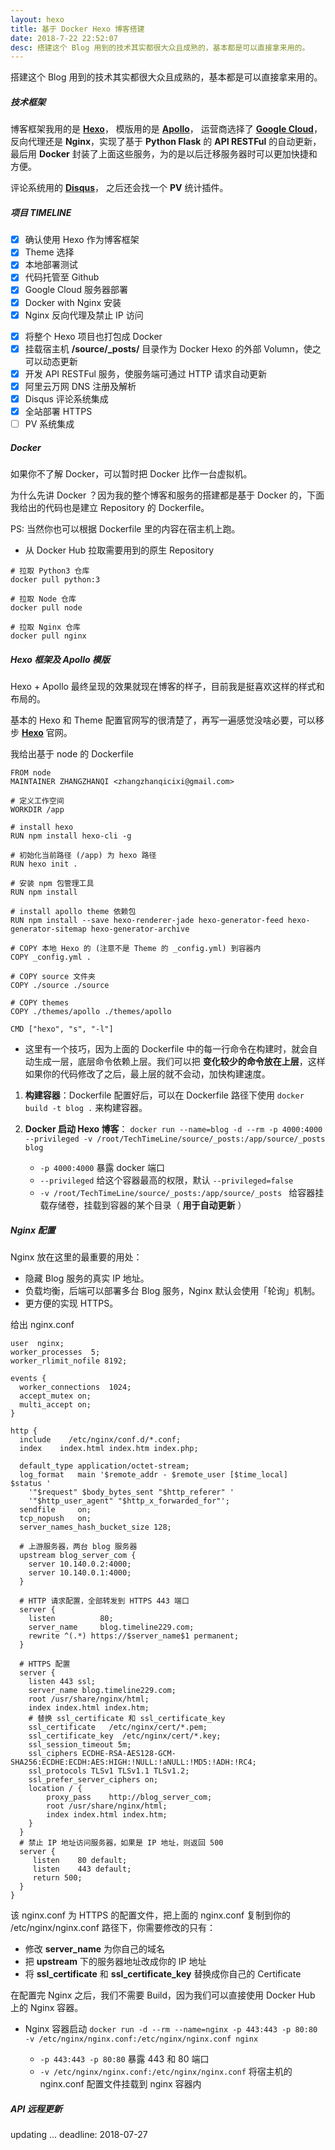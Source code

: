 ```yaml
---
layout: hexo
title: 基于 Docker Hexo 博客搭建
date: 2018-7-22 22:52:07
desc: 搭建这个 Blog 用到的技术其实都很大众且成熟的，基本都是可以直接拿来用的。
---
```


搭建这个 Blog 用到的技术其实都很大众且成熟的，基本都是可以直接拿来用的。

##### 技术框架
博客框架我用的是 [**Hexo**](https://hexo.io/zh-cn/docs/index.html)， 模版用的是 [**Apollo**](https://github.com/pinggod/hexo-theme-apollo)， 运营商选择了 [**Google Cloud**](https://cloud.google.com/)，反向代理还是 **Nginx**，实现了基于 **Python Flask** 的 **API RESTFul** 的自动更新，最后用 **Docker** 封装了上面这些服务，为的是以后迁移服务器时可以更加快捷和方便。

评论系统用的 [**Disqus**](https://disqus.com/)， 之后还会找一个 **PV** 统计插件。



##### 项目 TIMELINE

- [x] 确认使用 Hexo 作为博客框架
- [x] Theme 选择
- [x] 本地部署测试
- [x] 代码托管至 Github
- [x] Google Cloud 服务器部署
- [x] Docker with Nginx 安装
- [x] Nginx 反向代理及禁止 IP 访问
<!--more-->
- [x] 将整个 Hexo 项目也打包成 Docker
- [x] 挂载宿主机 **/source/_posts/** 目录作为 Docker Hexo 的外部 Volumn，使之可以动态更新
- [x] 开发 API RESTFul 服务，使服务端可通过 HTTP 请求自动更新
- [x] 阿里云万网 DNS 注册及解析
- [x] Disqus 评论系统集成
- [x] 全站部署 HTTPS
- [ ] PV 系统集成

##### Docker

<div class="tip">
 如果你不了解 Docker，可以暂时把 Docker 比作一台虚拟机。
</div>

为什么先讲 Docker ？因为我的整个博客和服务的搭建都是基于 Docker 的，下面我给出的代码也是建立 Repository 的 Dockerfile。

PS: 当然你也可以根据 Dockerfile 里的内容在宿主机上跑。

- 从 Docker Hub 拉取需要用到的原生 Repository

```
# 拉取 Python3 仓库
docker pull python:3

# 拉取 Node 仓库
docker pull node

# 拉取 Nginx 仓库
docker pull nginx
```

##### Hexo 框架及 Apollo 模版

Hexo + Apollo 最终呈现的效果就现在博客的样子，目前我是挺喜欢这样的样式和布局的。

基本的 Hexo 和 Theme 配置官网写的很清楚了，再写一遍感觉没啥必要，可以移步  [**Hexo**](https://hexo.io/zh-cn/docs/index.html) 官网。

我给出基于 node 的 Dockerfile

```
FROM node
MAINTAINER ZHANGZHANQI <zhangzhanqicixi@gmail.com>

# 定义工作空间
WORKDIR /app

# install hexo
RUN npm install hexo-cli -g

# 初始化当前路径 (/app) 为 hexo 路径
RUN hexo init .

# 安装 npm 包管理工具
RUN npm install

# install apollo theme 依赖包
RUN npm install --save hexo-renderer-jade hexo-generator-feed hexo-generator-sitemap hexo-generator-archive

# COPY 本地 Hexo 的 (注意不是 Theme 的 _config.yml) 到容器内
COPY _config.yml .

# COPY source 文件夹
COPY ./source ./source

# COPY themes
COPY ./themes/apollo ./themes/apollo

CMD ["hexo", "s", "-l"]
```

- 这里有一个技巧，因为上面的 Dockerfile 中的每一行命令在构建时，就会自动生成一层，底层命令依赖上层。我们可以把 **变化较少的命令放在上层**，这样如果你的代码修改了之后，最上层的就不会动，加快构建速度。

1. **构建容器**：Dockerfile 配置好后，可以在 Dockerfile 路径下使用 `docker build -t blog .` 来构建容器。

2. **Docker 启动 Hexo 博客**： `docker run --name=blog -d --rm -p 4000:4000 --privileged -v /root/TechTimeLine/source/_posts:/app/source/_posts blog`
    
    - `-p 4000:4000`  暴露 docker 端口
    - `--privileged`  给这个容器最高的权限，默认 `--privileged=false`
    - `-v /root/TechTimeLine/source/_posts:/app/source/_posts ` 给容器挂载存储卷，挂载到容器的某个目录（ **用于自动更新** ）


##### Nginx 配置

Nginx 放在这里的最重要的用处：

- 隐藏 Blog 服务的真实 IP 地址。
- 负载均衡，后端可以部署多台 Blog 服务，Nginx 默认会使用「轮询」机制。
- 更方便的实现 HTTPS。

给出 nginx.conf

```
user  nginx;
worker_processes  5;
worker_rlimit_nofile 8192;

events {
  worker_connections  1024;
  accept_mutex on;
  multi_accept on;
}

http {
  include    /etc/nginx/conf.d/*.conf;
  index    index.html index.htm index.php;

  default_type application/octet-stream;
  log_format   main '$remote_addr - $remote_user [$time_local]  $status '
    '"$request" $body_bytes_sent "$http_referer" '
    '"$http_user_agent" "$http_x_forwarded_for"';
  sendfile     on;
  tcp_nopush   on;
  server_names_hash_bucket_size 128;

  # 上游服务器，两台 blog 服务器
  upstream blog_server_com {
    server 10.140.0.2:4000;
    server 10.140.0.1:4000;
  }

  # HTTP 请求配置，全部转发到 HTTPS 443 端口
  server { 
    listen          80;
    server_name     blog.timeline229.com;
    rewrite ^(.*) https://$server_name$1 permanent;
  }

  # HTTPS 配置
  server {
    listen 443 ssl;
    server_name blog.timeline229.com;
    root /usr/share/nginx/html;
    index index.html index.htm;
    # 替换 ssl_certificate 和 ssl_certificate_key
    ssl_certificate   /etc/nginx/cert/*.pem;
    ssl_certificate_key  /etc/nginx/cert/*.key;
    ssl_session_timeout 5m;
    ssl_ciphers ECDHE-RSA-AES128-GCM-SHA256:ECDHE:ECDH:AES:HIGH:!NULL:!aNULL:!MD5:!ADH:!RC4;
    ssl_protocols TLSv1 TLSv1.1 TLSv1.2;
    ssl_prefer_server_ciphers on;
    location / {
        proxy_pass    http://blog_server_com;
        root /usr/share/nginx/html;
        index index.html index.htm;
    }
  }
  # 禁止 IP 地址访问服务器，如果是 IP 地址，则返回 500
  server {
     listen    80 default;
     listen    443 default;
     return 500;
  }
}
```
该 nginx.conf 为 HTTPS 的配置文件，把上面的 nginx.conf 复制到你的 /etc/nginx/nginx.conf 路径下，你需要修改的只有：

- 修改 **server_name** 为你自己的域名
- 把 **upstream** 下的服务器地址改成你的 IP 地址
- 将 **ssl_certificate** 和  **ssl_certificate_key** 替换成你自己的 Certificate 

在配置完 Nginx 之后，我们不需要 Build，因为我们可以直接使用 Docker Hub 上的 Nginx 容器。

- Nginx 容器启动 `docker run -d --rm --name=nginx -p 443:443 -p 80:80 -v /etc/nginx/nginx.conf:/etc/nginx/nginx.conf nginx`

  - `-p 443:443 -p 80:80` 暴露 443 和 80 端口
  - `-v /etc/nginx/nginx.conf:/etc/nginx/nginx.conf` 将宿主机的 nginx.conf 配置文件挂载到 nginx 容器内


##### API 远程更新

updating ... deadline: 2018-07-27


